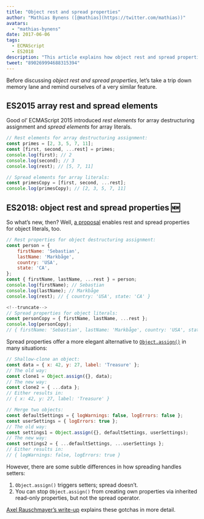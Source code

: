 ```yaml
---
title: "Object rest and spread properties"
author: "Mathias Bynens ([@mathias](https://twitter.com/mathias))"
avatars:
  - "mathias-bynens"
date: 2017-06-06
tags:
  - ECMAScript
  - ES2018
description: "This article explains how object rest and spread properties work in JavaScript, and revisits array rest and spread elements."
tweet: "890269994688315394"
---
```

Before discussing _object rest and spread properties_, let’s take a trip down memory lane and remind ourselves of a very similar feature.

## ES2015 array rest and spread elements

Good ol’ ECMAScript 2015 introduced _rest elements_ for array destructuring assignment and _spread elements_ for array literals.

```js
// Rest elements for array destructuring assignment:
const primes = [2, 3, 5, 7, 11];
const [first, second, ...rest] = primes;
console.log(first); // 2
console.log(second); // 3
console.log(rest); // [5, 7, 11]

// Spread elements for array literals:
const primesCopy = [first, second, ...rest];
console.log(primesCopy); // [2, 3, 5, 7, 11]
```

<feature-support chrome="47"
                 firefox="16"
                 safari="8"
                 nodejs="6"
                 babel="yes"></feature-support>

## ES2018: object rest and spread properties 🆕

So what’s new, then? Well, [a proposal](https://github.com/tc39/proposal-object-rest-spread) enables rest and spread properties for object literals, too.

```js
// Rest properties for object destructuring assignment:
const person = {
    firstName: 'Sebastian',
    lastName: 'Markbåge',
    country: 'USA',
    state: 'CA',
};
const { firstName, lastName, ...rest } = person;
console.log(firstName); // Sebastian
console.log(lastName); // Markbåge
console.log(rest); // { country: 'USA', state: 'CA' }

<!--truncate-->
// Spread properties for object literals:
const personCopy = { firstName, lastName, ...rest };
console.log(personCopy);
// { firstName: 'Sebastian', lastName: 'Markbåge', country: 'USA', state: 'CA' }
```

Spread properties offer a more elegant alternative to [`Object.assign()`](https://developer.mozilla.org/en-US/docs/Web/JavaScript/Reference/Global_Objects/Object/assign) in many situations:

```js
// Shallow-clone an object:
const data = { x: 42, y: 27, label: 'Treasure' };
// The old way:
const clone1 = Object.assign({}, data);
// The new way:
const clone2 = { ...data };
// Either results in:
// { x: 42, y: 27, label: 'Treasure' }

// Merge two objects:
const defaultSettings = { logWarnings: false, logErrors: false };
const userSettings = { logErrors: true };
// The old way:
const settings1 = Object.assign({}, defaultSettings, userSettings);
// The new way:
const settings2 = { ...defaultSettings, ...userSettings };
// Either results in:
// { logWarnings: false, logErrors: true }
```

However, there are some subtle differences in how spreading handles setters:

1. `Object.assign()` triggers setters; spread doesn’t.
1. You can stop `Object.assign()` from creating own properties via inherited read-only properties, but not the spread operator.

[Axel Rauschmayer’s write-up](http://2ality.com/2016/10/rest-spread-properties.html#spread-defines-properties-objectassign-sets-them) explains these gotchas in more detail.

<feature-support chrome="60"
                 firefox="55"
                 safari="11.1"
                 nodejs="8.6"
                 babel="yes"></feature-support>
